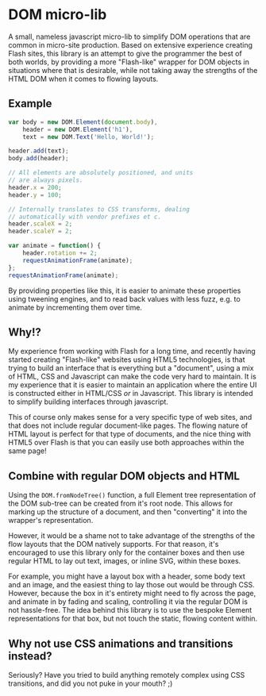 # DOM micro-lib
A small, nameless javascript micro-lib to simplify DOM operations that are 
common in micro-site production. Based on extensive experience creating Flash
sites, this library is an attempt to give the programmer the best of both
worlds, by providing a more "Flash-like" wrapper for DOM objects in
situations where that is desirable, while not taking away the strengths of
the HTML DOM when it comes to flowing layouts.

## Example
```javascript
var body = new DOM.Element(document.body),
	header = new DOM.Element('h1'),
	text = new DOM.Text('Hello, World!');

header.add(text);
body.add(header);

// All elements are absolutely positioned, and units
// are always pixels.
header.x = 200;
header.y = 100;

// Internally translates to CSS transforms, dealing
// automatically with vendor prefixes et c.
header.scaleX = 2;
header.scaleY = 2;

var animate = function() {
	header.rotation += 2;
	requestAnimationFrame(animate);
};
requestAnimationFrame(animate);
```
By providing properties like this, it is easier to animate these properties
using tweening engines, and to read back values with less fuzz, e.g. to animate
by incrementing them over time.

## Why!?
My experience from working with Flash for a long time, and recently having
started creating "Flash-like" websites using HTML5 technologies, is that trying
to build an interface that is everything but a "document", using a mix of HTML,
CSS and Javascript can make the code very hard to maintain. It is my experience
that it is easier to maintain an application where the entire UI is constructed
either in HTML/CSS _or_ in Javascript. This library is intended to simplify
building interfaces through javascript.

This of course only makes sense for a very specific type of web sites, and that
does not include regular document-like pages. The flowing nature of HTML layout
is perfect for that type of documents, and the nice thing with HTML5 over Flash
is that you can easily use both approaches within the same page!

## Combine with regular DOM objects and HTML
Using the `DOM.fromNodeTree()` function, a full Element tree representation of
the DOM sub-tree can be created from it's root node. This allows for marking
up the structure of a document, and then "converting" it into the wrapper's
representation.

However, it would be a shame not to take advantage of the strengths of the
flow layouts that the DOM natively supports. For that reason, it's encouraged
to use this library only for the container boxes and then use regular HTML
to lay out text, images, or inline SVG, within these boxes.

For example, you might have a layout box with a header, some body text and an
image, and the easiest thing to lay those out would be through CSS. However,
because the box in it's entirety might need to fly across the page, and
animate in by fading and scaling, controlling it via the regular DOM is not
hassle-free. The idea behind this library is to use the bespoke Element
representations for that box, but not touch the static, flowing content within.

## Why not use CSS animations and transitions instead?
Seriously? Have you tried to build anything remotely complex using CSS
transitions, and did you not puke in your mouth? ;)
